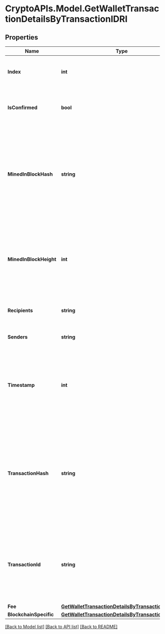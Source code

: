 # CryptoAPIs.Model.GetWalletTransactionDetailsByTransactionIDRI

## Properties

Name | Type | Description | Notes
------------ | ------------- | ------------- | -------------
**Index** | **int** | Represents the index position of the transaction in the specific block. | 
**IsConfirmed** | **bool** | Represents the state of the transaction whether it is confirmed or not confirmed. | 
**MinedInBlockHash** | **string** | Represents the hash of the block where this transaction was mined/confirmed for first time. The hash is defined as a cryptographic digital fingerprint made by hashing the block header twice through the SHA256 algorithm. | [optional] 
**MinedInBlockHeight** | **int** | Represents the hight of the block where this transaction was mined/confirmed for first time. The height is defined as the number of blocks in the blockchain preceding this specific block. | [optional] 
**Recipients** | **string** | String representation of the transaction to address | 
**Senders** | **string** | String representation of the transaction from address | 
**Timestamp** | **int** | Defines the exact date/time in Unix Timestamp when this transaction was mined, confirmed or first seen in Mempool, if it is unconfirmed. | 
**TransactionHash** | **string** | Represents the same as &#x60;transactionId&#x60; for account-based protocols like Ethereum, while it could be different in UTXO-based protocols like Bitcoin. E.g., in UTXO-based protocols &#x60;hash&#x60; is different from &#x60;transactionId&#x60; for SegWit transactions. | 
**TransactionId** | **string** | Represents the unique identifier of a transaction, i.e. it could be &#x60;transactionId&#x60; in UTXO-based protocols like Bitcoin, and transaction &#x60;hash&#x60; in Ethereum blockchain. | 
**Fee** | [**GetWalletTransactionDetailsByTransactionIDRIFee**](GetWalletTransactionDetailsByTransactionIDRIFee.md) |  | 
**BlockchainSpecific** | [**GetWalletTransactionDetailsByTransactionIDRIBS**](GetWalletTransactionDetailsByTransactionIDRIBS.md) |  | 

[[Back to Model list]](../README.md#documentation-for-models) [[Back to API list]](../README.md#documentation-for-api-endpoints) [[Back to README]](../README.md)

